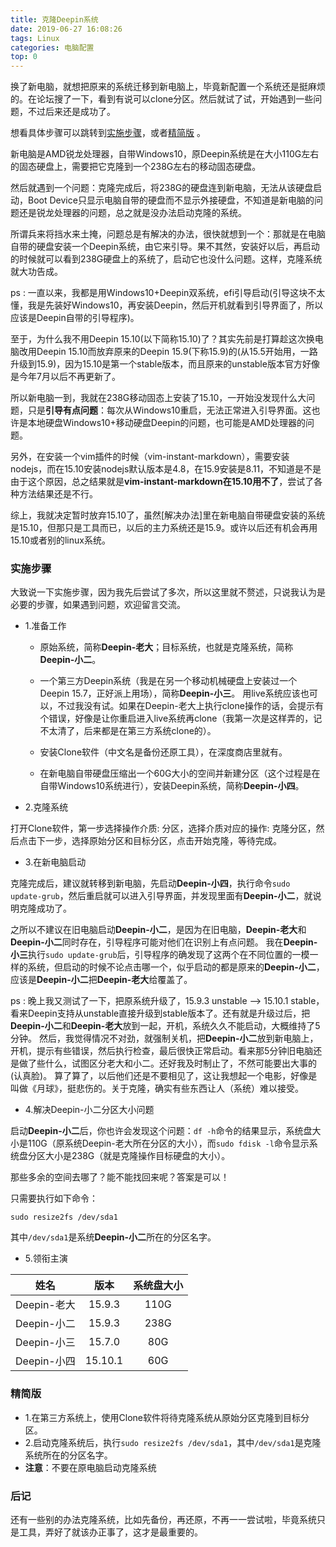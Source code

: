 ```yaml
---
title: 克隆Deepin系统
date: 2019-06-27 16:08:26
tags: Linux
categories: 电脑配置
top: 0
---
```


换了新电脑，就想把原来的系统迁移到新电脑上，毕竟新配置一个系统还是挺麻烦的。在论坛搜了一下，看到有说可以clone分区。然后就试了试，开始遇到一些问题，不过后来还是成功了。
<!--more-->

想看具体步骤可以跳转到[实施步骤](#实施步骤)，或者[精简版](#精简版) 。

新电脑是AMD锐龙处理器，自带Windows10，原Deepin系统是在大小110G左右的固态硬盘上，需要把它克隆到一个238G左右的移动固态硬盘。

然后就遇到一个问题：克隆完成后，将238G的硬盘连到新电脑，无法从该硬盘启动，Boot Device只显示电脑自带的硬盘而不显示外接硬盘，不知道是新电脑的问题还是锐龙处理器的问题，总之就是没办法启动克隆的系统。

所谓兵来将挡水来土掩，问题总是有解决的办法，很快就想到一个：那就是在电脑自带的硬盘安装一个Deepin系统，由它来引导。果不其然，安装好以后，再启动的时候就可以看到238G硬盘上的系统了，启动它也没什么问题。这样，克隆系统就大功告成。

ps : 一直以来，我都是用Windows10+Deepin双系统，efi引导启动(引导这块不太懂，我是先装好Windows10，再安装Deepin，然后开机就看到引导界面了，所以应该是Deepin自带的引导程序)。

至于，为什么我不用Deepin 15.10(以下简称15.10)了？其实先前是打算趁这次换电脑改用Deepin 15.10而放弃原来的Deepin 15.9(下称15.9)的(从15.5开始用，一路升级到15.9)，因为15.10是第一个stable版本，而且原来的unstable版本官方好像是今年7月以后不再更新了。

所以新电脑一到，我就在238G移动固态上安装了15.10，一开始没发现什么大问题，只是**引导有点问题**：每次从Windows10重启，无法正常进入引导界面。这也许是本地硬盘Windows10+移动硬盘Deepin的问题，也可能是AMD处理器的问题。

另外，在安装一个vim插件的时候（vim-instant-markdown），需要安装nodejs，而在15.10安装nodejs默认版本是4.8，在15.9安装是8.11，不知道是不是由于这个原因，总之结果就是**vim-instant-markdown在15.10用不了**，尝试了各种方法结果还是不行。

综上，我就决定暂时放弃15.10了，虽然[解决办法]里在新电脑自带硬盘安装的系统是15.10，但那只是工具而已，以后的主力系统还是15.9。或许以后还有机会再用15.10或者别的linux系统。

### 实施步骤

大致说一下实施步骤，因为我先后尝试了多次，所以这里就不赘述，只说我认为是必要的步骤，如果遇到问题，欢迎留言交流。

* 1.准备工作

    * 原始系统，简称**Deepin-老大**；目标系统，也就是克隆系统，简称**Deepin-小二**。
    
    * 一个第三方Deepin系统（我是在另一个移动机械硬盘上安装过一个Deepin 15.7，正好派上用场），简称**Deepin-小三**。
    用live系统应该也可以，不过我没有试。如果在Deepin-老大上执行clone操作的话，会提示有个错误，好像是让你重启进入live系统再clone（我第一次是这样弄的，记不太清了，后来都是在第三方系统clone的）。
    
    * 安装Clone软件（中文名是备份还原工具），在深度商店里就有。
    
    * 在新电脑自带硬盘压缩出一个60G大小的空间并新建分区（这个过程是在自带Windows10系统进行），安装Deepin系统，简称**Deepin-小四**。

* 2.克隆系统

打开Clone软件，第一步选择操作介质: 分区，选择介质对应的操作: 克隆分区，然后点击下一步，选择原始分区和目标分区，点击开始克隆，等待完成。

* 3.在新电脑启动

克隆完成后，建议就转移到新电脑，先启动**Deepin-小四**，执行命令`sudo update-grub`，然后重启就可以进入引导界面，并发现里面有**Deepin-小二**，就说明克隆成功了。

之所以不建议在旧电脑启动**Deepin-小二**，是因为在旧电脑，**Deepin-老大**和**Deepin-小二**同时存在，引导程序可能对他们在识别上有点问题。
我在**Deepin-小三**执行`sudo update-grub`后，引导程序的确发现了这两个在不同位置的一模一样的系统，但启动的时候不论点击哪一个，似乎启动的都是原来的**Deepin-小二**，应该是**Deepin-小二**把**Deepin-老大**给覆盖了。

ps : 晚上我又测试了一下，把原系统升级了，15.9.3 unstable --> 15.10.1 stable，看来Deepin支持从unstable直接升级到stable版本了。还有就是升级过后，把**Deepin-小二**和**Deepin-老大**放到一起，开机，系统久久不能启动，大概维持了5分钟。
然后，我觉得情况不对劲，就强制关机，把**Deepin-小二**放到新电脑上，开机，提示有些错误，然后执行检查，最后很快正常启动。看来那5分钟旧电脑还是做了些什么，试图区分老大和小二。还好我及时制止了，不然可能要出大事的(认真脸)。
算了算了，以后他们还是不要相见了，这让我想起一个电影，好像是叫做《月球》，挺悲伤的。关于克隆，确实有些东西让人（系统）难以接受。
* 4.解决Deepin-小二分区大小问题

启动**Deepin-小二**后，你也许会发现这个问题：`df -h`命令的结果显示，系统盘大小是110G（原系统Deepin-老大所在分区的大小），而`sudo fdisk -l`命令显示系统盘分区大小是238G（就是克隆操作目标硬盘的大小）。

那些多余的空间去哪了？能不能找回来呢？答案是可以！

只需要执行如下命令：

`sudo resize2fs /dev/sda1`

其中`/dev/sda1`是系统**Deepin-小二**所在的分区名字。

* 5.领衔主演

|姓名|版本|系统盘大小|
|:-:|:-:|:-:|
|Deepin-老大|15.9.3|110G|
|Deepin-小二|15.9.3|238G|
|Deepin-小三|15.7.0|80G|
|Deepin-小四|15.10.1|60G|


### 精简版

* 1.在第三方系统上，使用Clone软件将待克隆系统从原始分区克隆到目标分区。
* 2.启动克隆系统后，执行`sudo resize2fs /dev/sda1`，其中`/dev/sda1`是克隆系统所在的分区名字。
* **注意**：不要在原电脑启动克隆系统


### 后记

还有一些别的办法克隆系统，比如先备份，再还原，不再一一尝试啦，毕竟系统只是工具，弄好了就该办正事了，这才是最重要的。

